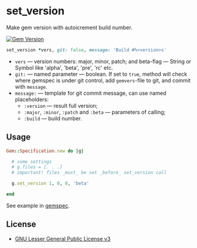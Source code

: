 # set_version

Make gem version with autoicrement build number.

[![Gem Version](https://badge.fury.io/rb/set_version.svg)](http://badge.fury.io/rb/set_version)

```Ruby
set_version *vers, git: false, message: 'Build #%<version>s'
```

* `vers` — version numbers: major, minor, patch; and beta-flag — String
  or Symbol like 'alpha', 'beta', 'pre', 'rc' etc.
* `git:` — named parameter — boolean. If set to `true`, method will check
  where gemspec is under git control, add `gemvers`-file to git, and commit
  with `message`.
* `message:` — template for git commit message, can use named placeholders:
  * `:version` — result full version;
  * `:major`, `:minor`, `:patch` and `:beta` — parameters of calling;
  * `:build` — build number.

## Usage

```Ruby
Gem::Specification.new do |g|

  # some settings
  # g.files = [. . .]
  # important! files _must_ be set _before_ set_version call

  g.set_version 1, 0, 0, 'beta'

end
```

See example in [gemspec](set_version.gemspec).

## License

* [GNU Lesser General Public License v3](LICENSE)
